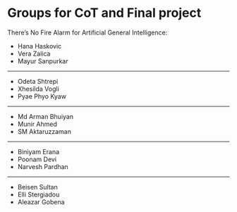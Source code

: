# Groups for CoT and Final project

There’s No Fire Alarm for Artificial General Intelligence:
- Hana Haskovic
- Vera Zalica
- Mayur Sanpurkar

---

- Odeta Shtrepi
- Xhesilda Vogli
- Pyae Phyo Kyaw

---

- Md Arman Bhuiyan
- Munir Ahmed
- SM Aktaruzzaman

---

- Biniyam Erana
- Poonam Devi
- Narvesh Pardhan

---
- Beisen Sultan
- Elli Stergiadou
- Aleazar Gobena 
